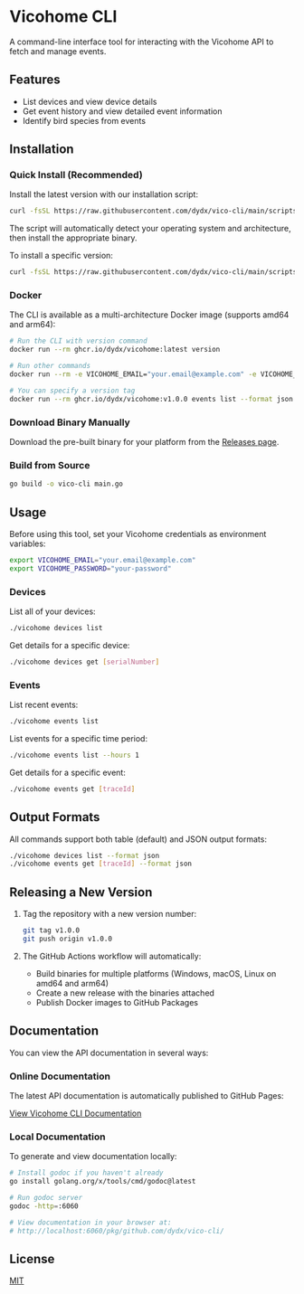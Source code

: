 # Vicohome CLI

A command-line interface tool for interacting with the Vicohome API to fetch and manage events.

## Features

- List devices and view device details
- Get event history and view detailed event information
- Identify bird species from events

## Installation

### Quick Install (Recommended)

Install the latest version with our installation script:

```bash
curl -fsSL https://raw.githubusercontent.com/dydx/vico-cli/main/scripts/install.sh | bash
```

The script will automatically detect your operating system and architecture, then install the appropriate binary.

To install a specific version:

```bash
curl -fsSL https://raw.githubusercontent.com/dydx/vico-cli/main/scripts/install.sh | bash -s v1.0.0
```

### Docker

The CLI is available as a multi-architecture Docker image (supports amd64 and arm64):

```bash
# Run the CLI with version command
docker run --rm ghcr.io/dydx/vicohome:latest version

# Run other commands
docker run --rm -e VICOHOME_EMAIL="your.email@example.com" -e VICOHOME_PASSWORD="your-password" ghcr.io/dydx/vicohome:latest devices list

# You can specify a version tag
docker run --rm ghcr.io/dydx/vicohome:v1.0.0 events list --format json
```

### Download Binary Manually

Download the pre-built binary for your platform from the [Releases page](https://github.com/dydx/vico-cli/releases).

### Build from Source

```bash
go build -o vico-cli main.go
```

## Usage

Before using this tool, set your Vicohome credentials as environment variables:

```bash
export VICOHOME_EMAIL="your.email@example.com"
export VICOHOME_PASSWORD="your-password"
```

### Devices

List all of your devices:

```bash
./vicohome devices list
```

Get details for a specific device:

```bash
./vicohome devices get [serialNumber]
```

### Events

List recent events:

```bash
./vicohome events list
```

List events for a specific time period:

```bash
./vicohome events list --hours 1
```

Get details for a specific event:

```bash
./vicohome events get [traceId]
```

## Output Formats

All commands support both table (default) and JSON output formats:

```bash
./vicohome devices list --format json
./vicohome events get [traceId] --format json
```

## Releasing a New Version

1. Tag the repository with a new version number:
   ```bash
   git tag v1.0.0
   git push origin v1.0.0
   ```

2. The GitHub Actions workflow will automatically:
   - Build binaries for multiple platforms (Windows, macOS, Linux on amd64 and arm64)
   - Create a new release with the binaries attached
   - Publish Docker images to GitHub Packages

## Documentation

You can view the API documentation in several ways:

### Online Documentation

The latest API documentation is automatically published to GitHub Pages:

[View Vicohome CLI Documentation](https://dydx.github.io/vico-cli/)

### Local Documentation

To generate and view documentation locally:

```bash
# Install godoc if you haven't already
go install golang.org/x/tools/cmd/godoc@latest

# Run godoc server
godoc -http=:6060

# View documentation in your browser at:
# http://localhost:6060/pkg/github.com/dydx/vico-cli/
```

## License

[MIT](LICENSE)